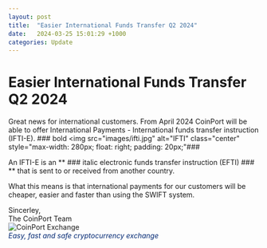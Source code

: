 ```yaml
---
layout: post
title:  "Easier International Funds Transfer Q2 2024"
date:   2024-03-25 15:01:29 +1000
categories: Update
---
```


# Easier International Funds Transfer Q2 2024

Great news for international customers. From April 2024 CoinPort will be able to offer International Payments - International funds transfer instruction (IFTI-E). ### bold  <img src="images/ifti.jpg" alt="IFTI" class="center" style="max-width: 280px; float: right; padding: 20px;"###

An IFTI-E is an **  ### italic  electronic funds transfer instruction (EFTI) ### ** that is sent to or received from another country.

What this means is that international payments for our customers will be cheaper, easier and faster than using the SWIFT system.

<p>
Sincerley, <br />
The CoinPort Team <br />
<img src="https://doc.coinport.com.au/images/logos/signature_logo.png" alt="CoinPort Exchange" width="120" /><br />
<span style="color: #022873;"><em>Easy, fast and safe cryptocurrency exchange</em></span>
</p>

